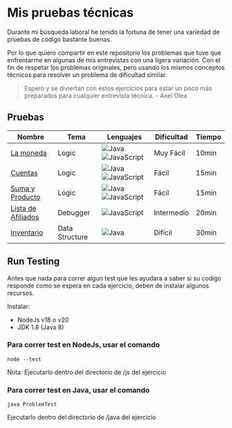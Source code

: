 # Mis pruebas técnicas

Durante mi búsqueda laboral he tenido la fortuna de tener una variedad de pruebas de código bastante buenas.

Por lo que quiero compartir en este repositorio los problemas que tuve que enfrentarme en algunas de mis entrevistas con una ligera variación.
Con el fin de respetar los problemas originales, pero usando los mismos conceptos técnicos para resolver un problema de dificultad similar.

> Espero y se diviertan con estos ejercicios para estar un poco más preparados para cualquier entrevista técnica. - Axel Olea

## Pruebas

| Nombre                  | Tema           | Lenguajes                       | Dificultad | Tiempo |
|-------------------------|----------------|---------------------------------|------------|--------|
| [La moneda][1]          | Logic          | ![Java][java] ![JavaScript][js] | Muy Fácil  | 10min  |
| [Cuentas][2]            | Logic          | ![Java][java] ![JavaScript][js] | Fácil      | 15min  |
| [Suma y Producto][3]    | Logic          | ![Java][java] ![JavaScript][js] | Fácil      | 15min  |
| [Lista de Afiliados][4] | Debugger       | ![JavaScript][js]               | Intermedio | 20min  |
| [Inventario][5]         | Data Structure | ![Java][java]                   | Difícil    | 30min  |

## Run Testing

Antes que nada para correr algun test que les ayudara a saber si su codigo responde como se espera en cada ejercicio, deben de instalar algunos recursos.

Instalar:
- NodeJs v18 o v20
- JDK 1.8 (Java 8)

### Para correr test en NodeJs, usar el comando

```shell
node --test
```
Nota:
Ejecutarlo dentro del directorio de /js del ejercicio

### Para correr test en Java, usar el comando

```shell
java ProblemTest
```
Ejecutarlo dentro del directorio de /java del ejercicio

[java]: https://img.shields.io/badge/java-%23ED8B00.svg?style=for-the-badge&logo=openjdk&logoColor=white
[js]: https://img.shields.io/badge/javascript-%23323330.svg?style=for-the-badge&logo=javascript&logoColor=%23F7DF1E

[1]: https://github.com/axelolea/blob/main/la-moneda/info.md
[2]: https://github.com/axelolea/pruebas-tecnicas-jr
[3]: https://github.com/axelolea/pruebas-tecnicas-jr
[4]: https://github.com/axelolea/pruebas-tecnicas-jr
[5]: https://github.com/axelolea/pruebas-tecnicas-jr